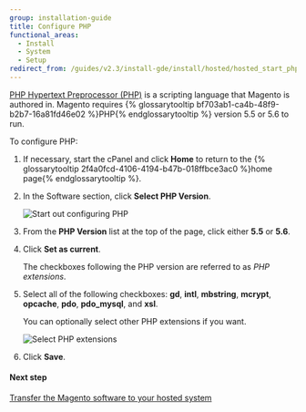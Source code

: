 ```yaml
---
group: installation-guide
title: Configure PHP
functional_areas:
  - Install
  - System
  - Setup
redirect_from: /guides/v2.3/install-gde/install/hosted/hosted_start_php.html
---
```


[PHP Hypertext Preprocessor (PHP)](http://php.net/manual/en/faq.general.php) is a scripting language that Magento is authored in. Magento requires {% glossarytooltip bf703ab1-ca4b-48f9-b2b7-16a81fd46e02 %}PHP{% endglossarytooltip %} version 5.5 or 5.6 to run.

To configure PHP:

1. If necessary, start the cPanel and click **Home** to return to the {% glossarytooltip 2f4a0fcd-4106-4194-b47b-018ffbce3ac0 %}home page{% endglossarytooltip %}.
2. In the Software section, click **Select PHP Version**.

   ![Start out configuring PHP]({{site.baseurl}}/static/images/install-merch_php.png)

3. From the **PHP Version** list at the top of the page, click either **5.5** or **5.6**.

4. Click **Set as current**.

   The checkboxes following the PHP version are referred to as _PHP extensions_.

5. Select all of the following checkboxes: **gd**, **intl**, **mbstring**, **mcrypt**, **opcache**, **pdo**, **pdo_mysql**, and **xsl**.

   You can optionally select other PHP extensions if you want.

   ![Select PHP extensions]({{site.baseurl}}/static/images/install-merch_php-ext.png)

6. Click **Save**.

#### Next step

[Transfer the Magento software to your hosted system]({{page.baseurl}}/install/hosted/requirements/get-magento.html)

